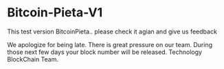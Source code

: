 # Bitcoin-Pieta-V1
This test version BitcoinPieta..
please check it agian and give us feedback

We apologize for being late. There is great pressure on our team. During those next few days your block number will be released.
Technology BlockChain Team.
